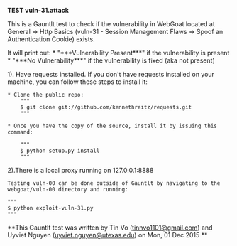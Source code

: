 **TEST vuln-31.attack**

This is a Gauntlt test to check if the vulnerability in WebGoat located at General => Http Basics (vuln-31 - Session Management Flaws => Spoof an Authentication Cookie) exists.

It will print out:
	* "\*\*\*Vulnerability Present\*\*\*" if the vulnerability is present
	* "\*\*\*No Vulnerability\*\*\*" if the vulnerability is fixed (aka not present)

1). Have requests installed. If you don't have requests installed on your machine, you can follow these steps to install it:

	* Clone the public repo:
		"""
		$ git clone git://github.com/kennethreitz/requests.git
		"""

	* Once you have the copy of the source, install it by issuing this command:

		"""
		$ python setup.py install
		"""

2).There is a local proxy running on 127.0.0.1:8888

	Testing vuln-00 can be done outside of Gauntlt by navigating to the webgoat/vuln-00 directory and running:

	"""
	$ python exploit-vuln-31.py
	"""

**This Gauntlt test was written by Tin Vo (tinnvo1101@gmail.com) and Uyviet Nguyen (uyviet.nguyen@utexas.edu) on Mon, 01 Dec 2015 **